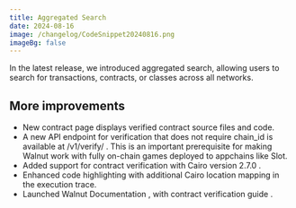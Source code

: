 ```yaml
---
title: Aggregated Search
date: 2024-08-16
image: /changelog/CodeSnippet20240816.png
imageBg: false
---
```


In the latest release, we introduced aggregated search, allowing
            users to search for transactions, contracts, or classes across all
            networks.

## More improvements

- New contract page displays verified contract source files and
              code.
- A new API endpoint for verification that does not require chain_id is available at /v1/verify/ .
              This is an important prerequisite for making Walnut work with
              fully on-chain games deployed to appchains like Slot.
- Added support for contract verification with Cairo version 2.7.0 .
- Enhanced code highlighting with additional Cairo location mapping
              in the execution trace.
- Launched Walnut Documentation , with contract verification guide .

